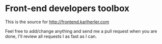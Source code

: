 # Front-end developers toolbox
 
This is the source for http://frontend.karlherler.com


Feel free to add/change anything and send me a pull request when you are done, I'll review all requests I as fast as I can.
